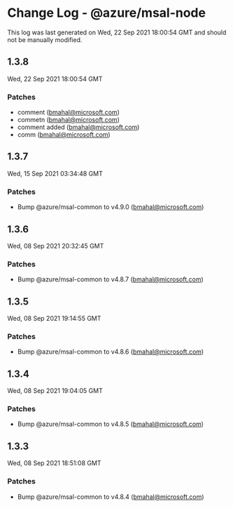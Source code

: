 # Change Log - @azure/msal-node

This log was last generated on Wed, 22 Sep 2021 18:00:54 GMT and should not be manually modified.

<!-- Start content -->

## 1.3.8

Wed, 22 Sep 2021 18:00:54 GMT

### Patches

- comment      (bmahal@microsoft.com)
- commetn  (bmahal@microsoft.com)
- comment added (bmahal@microsoft.com)
- comm    (bmahal@microsoft.com)

## 1.3.7

Wed, 15 Sep 2021 03:34:48 GMT

### Patches

- Bump @azure/msal-common to v4.9.0 (bmahal@microsoft.com)

## 1.3.6

Wed, 08 Sep 2021 20:32:45 GMT

### Patches

- Bump @azure/msal-common to v4.8.7 (bmahal@microsoft.com)

## 1.3.5

Wed, 08 Sep 2021 19:14:55 GMT

### Patches

- Bump @azure/msal-common to v4.8.6 (bmahal@microsoft.com)

## 1.3.4

Wed, 08 Sep 2021 19:04:05 GMT

### Patches

- Bump @azure/msal-common to v4.8.5 (bmahal@microsoft.com)

## 1.3.3

Wed, 08 Sep 2021 18:51:08 GMT

### Patches

- Bump @azure/msal-common to v4.8.4 (bmahal@microsoft.com)
